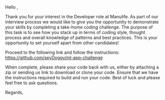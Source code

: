 Hello <CANDIDATE NAME HERE>,   

Thank you for your interest in the <PLATFORM> Developer role at Manulife. As part of our interview process we would like to give you the opportunity to demonstrate your skills by completing a take-home coding challenge. The purpose of this task is to see how you stack up in terms of coding style, thought process and overall knowledge of patterns and best practices.
This is your opportunity to set yourself apart from other candidates!

Proceed to the following link and follow the instructions: <https://github.com/seyDoggy/ml-app-challenge>

When complete, please share your code back with us, either by attaching a zip or sending us link to download or clone your code. Ensure that we have the instructions required to build and run your code.
Best of luck and please feel free to ask questions.

Regards, <YOUR NAME HERE>
